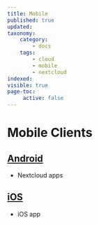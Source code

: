 ```yaml
---
title: Mobile
published: true
updated:
taxonomy:
    category:
        - docs
    tags:
        - cloud
        - mobile
        - nextcloud
indexed: 
visible: true
page-toc:
     active: false
---
```


# Mobile Clients

## [Android](android)
- Nextcloud apps

## [iOS](ios)
- iOS app
